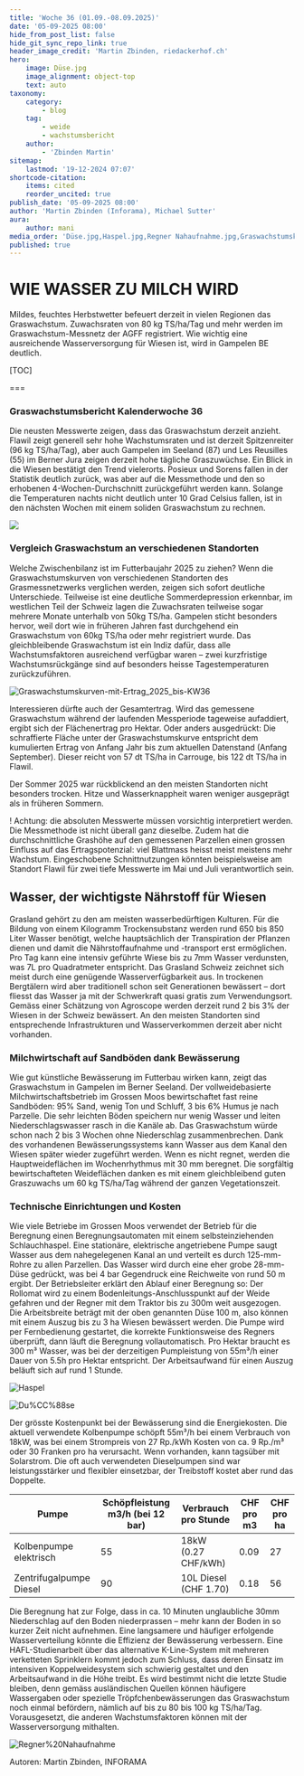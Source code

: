 ```yaml
---
title: 'Woche 36 (01.09.-08.09.2025)'
date: '05-09-2025 08:00'
hide_from_post_list: false
hide_git_sync_repo_link: true
header_image_credit: 'Martin Zbinden, riedackerhof.ch'
hero:
    image: Düse.jpg
    image_alignment: object-top
    text: auto
taxonomy:
    category:
        - blog
    tag:
        - weide
        - wachstumsbericht
    author:
        - 'Zbinden Martin'
sitemap:
    lastmod: '19-12-2024 07:07'
shortcode-citation:
    items: cited
    reorder_uncited: true
publish_date: '05-09-2025 08:00'
author: 'Martin Zbinden (Inforama), Michael Sutter'
aura:
    author: mani
media_order: 'Düse.jpg,Haspel.jpg,Regner Nahaufnahme.jpg,Graswachstumskurven-mit-Ertrag_2025_bis-KW36.svg'
published: true
---
```


# WIE WASSER ZU MILCH WIRD

Mildes, feuchtes Herbstwetter befeuert derzeit in vielen Regionen das Graswachstum. Zuwachsraten von 80 kg TS/ha/Tag und mehr werden im Graswachstum-Messnetz der AGFF registriert. Wie wichtig eine ausreichende Wasserversorgung für Wiesen ist, wird in Gampelen BE deutlich.


[TOC]

===

### Graswachstumsbericht Kalenderwoche 36
Die neusten Messwerte zeigen, dass das Graswachstum derzeit anzieht. Flawil zeigt generell sehr hohe Wachstumsraten und ist derzeit Spitzenreiter (96 kg TS/ha/Tag), aber auch Gampelen im Seeland (87) und Les Reusilles (55) im Berner Jura zeigen derzeit hohe tägliche Graszuwüchse. Ein Blick in die Wiesen bestätigt den Trend vielerorts. Posieux und Sorens fallen in der Statistik deutlich zurück, was aber auf die Messmethode und den so erhobenen 4-Wochen-Durchschnitt zurückgeführt werden kann. Solange die Temperaturen nachts nicht deutlich unter 10 Grad Celsius fallen, ist in den nächsten Wochen mit einem soliden Graswachstum zu rechnen.


[![](/uploads/archive/Graswachstumkarte_2025KW36.svg)](/growth)

### Vergleich Graswachstum an verschiedenen Standorten
Welche Zwischenbilanz ist im Futterbaujahr 2025 zu ziehen? Wenn die Graswachstumskurven von verschiedenen Standorten des Grasmessnetzwerks verglichen werden, zeigen sich sofort deutliche Unterschiede. Teilweise ist eine deutliche Sommerdepression erkennbar, im westlichen Teil der Schweiz lagen die Zuwachsraten teilweise sogar mehrere Monate unterhalb von 50kg TS/ha. Gampelen sticht besonders hervor, weil dort wie in früheren Jahren fast durchgehend ein Graswachstum von 60kg TS/ha oder mehr registriert wurde. Das gleichbleibende Graswachstum ist ein Indiz dafür, dass alle Wachstumsfaktoren ausreichend verfügbar waren – zwei kurzfristige Wachstumsrückgänge sind auf besonders heisse Tagestemperaturen zurückzuführen.

![Graswachstumskurven-mit-Ertrag_2025_bis-KW36](Graswachstumskurven-mit-Ertrag_2025_bis-KW36.svg?lightbox "Graswachstum an Standorten mit vollständigen Datensätzen bis 2. September 2025. Gezeigt werden die Einzelmessungen (Punkte), eine Trendlinie und der kumulierte Flächenertrag (schraffierte Fläche). ")

Interessieren dürfte auch der Gesamtertrag. Wird das gemessene Graswachstum während der laufenden Messperiode tageweise aufaddiert, ergibt sich der Flächenertrag pro Hektar. Oder anders ausgedrückt: Die schraffierte Fläche unter der Graswachstumskurve entspricht dem kumulierten Ertrag von Anfang Jahr bis zum aktuellen Datenstand (Anfang September). Dieser reicht von 57 dt TS/ha in Carrouge, bis 122 dt TS/ha in Flawil.

Der Sommer 2025 war rückblickend an den meisten Standorten nicht besonders trocken. Hitze und Wasserknappheit waren weniger ausgeprägt als in früheren Sommern. 

! Achtung:  die absoluten Messwerte müssen vorsichtig interpretiert werden. Die Messmethode ist nicht überall ganz dieselbe. Zudem hat die durchschnittliche Grashöhe auf den gemessenen Parzellen einen grossen Einfluss auf das Ertragspotenzial: viel Blattmass heisst meist meistens mehr Wachstum. Eingeschobene Schnittnutzungen könnten beispielsweise am Standort Flawil für zwei tiefe Messwerte im Mai und Juli verantwortlich sein. 


## Wasser, der wichtigste Nährstoff für Wiesen
Grasland gehört zu den am meisten wasserbedürftigen Kulturen. Für die Bildung von einem Kilogramm Trockensubstanz werden rund 650 bis 850 Liter Wasser benötigt, welche hauptsächlich der Transpiration der Pflanzen dienen und damit die Nährstoffaufnahme und -transport erst ermöglichen.  Pro Tag kann eine intensiv geführte Wiese bis zu 7mm Wasser verdunsten, was 7L pro Quadratmeter entspricht.
Das Grasland Schweiz zeichnet sich meist durch eine genügende Wasserverfügbarkeit aus. In trockenen Bergtälern wird aber traditionell schon seit Generationen bewässert – dort fliesst das Wasser ja mit der Schwerkraft quasi gratis zum Verwendungsort. Gemäss einer Schätzung von Agroscope werden derzeit rund 2 bis 3% der Wiesen in der Schweiz bewässert. An den meisten Standorten sind entsprechende Infrastrukturen und Wasserverkommen derzeit aber nicht vorhanden. 


### Milchwirtschaft auf Sandböden dank Bewässerung
Wie gut künstliche Bewässerung im Futterbau wirken kann, zeigt das Graswachstum in Gampelen im Berner Seeland. Der vollweidebasierte Milchwirtschaftsbetrieb im Grossen Moos bewirtschaftet fast reine Sandböden: 95% Sand, wenig Ton und Schluff, 3 bis 6% Humus je nach Parzelle. Die sehr leichten Böden speichern nur wenig Wasser und leiten Niederschlagswasser rasch in die Kanäle ab. Das Graswachstum würde schon nach 2 bis 3 Wochen ohne Niederschlag zusammenbrechen. Dank des vorhandenen Bewässerungssystems kann Wasser aus dem Kanal den Wiesen später wieder zugeführt werden. Wenn es nicht regnet, werden die Hauptweideflächen im Wochenrhythmus mit 30 mm beregnet. Die sorgfältig bewirtschafteten Weideflächen danken es mit einem gleichbleibend guten Graszuwachs um 60 kg TS/ha/Tag während der ganzen Vegetationszeit.



### Technische Einrichtungen und Kosten
Wie viele Betriebe im Grossen Moos verwendet der Betrieb für die Beregnung einen Beregnungsautomaten mit einem selbsteinziehenden Schlauchhaspel. Eine stationäre, elektrische angetriebene Pumpe saugt Wasser aus dem nahegelegenen Kanal an und verteilt es durch 125-mm-Rohre zu allen Parzellen. Das Wasser wird durch eine eher grobe 28-mm-Düse gedrückt, was bei 4 bar Gegendruck eine Reichweite von rund 50 m ergibt. 
Der Betriebsleiter erklärt den Ablauf einer Beregnung so: Der Rollomat wird zu einem Bodenleitungs-Anschlusspunkt auf der Weide gefahren und der Regner mit dem Traktor bis zu 300m weit ausgezogen. Die Arbeitsbreite beträgt mit der oben genannten Düse 100 m, also können mit einem Auszug bis zu 3 ha Wiesen bewässert werden. Die Pumpe wird per Fernbedienung gestartet, die korrekte Funktionsweise des Regners überprüft, dann läuft die Beregnung vollautomatisch. Pro Hektar braucht es 300 m³ Wasser, was bei der derzeitigen Pumpleistung von 55m³/h einer Dauer von 5.5h pro Hektar entspricht. Der Arbeitsaufwand für einen Auszug beläuft sich auf rund 1 Stunde.

![Haspel](Haspel.jpg "Automatischer Schlauchhaspel, der angetrieben durch den Wasserfluss den Schlauch langsam aufrollt und den Regnerwagen über die Wiese zieht.")

![Du%CC%88se](Du%CC%88se.jpg "Je nach Düse und Druck kann das Wasser auf einer Breite von 100 m und mehr verteilt werden.  ")

Der grösste Kostenpunkt bei der Bewässerung sind die Energiekosten. Die aktuell verwendete Kolbenpumpe schöpft 55m³/h bei einem Verbrauch von 18kW, was bei einem Strompreis von 27 Rp./kWh Kosten von ca. 9 Rp./m³ oder 30 Franken pro ha verursacht. Wenn vorhanden, kann tagsüber mit Solarstrom. Die oft auch verwendeten Dieselpumpen sind war leistungsstärker und flexibler einsetzbar, der Treibstoff kostet aber rund das Doppelte. 

|     Pumpe                      |     Schöpfleistung m3/h     (bei 12 bar)    |     Verbrauch pro Stunde     |     CHF pro m3    |     CHF pro ha    |
|--------------------------------|---------------------------------------------|------------------------------|-------------------|-------------------|
|     Kolbenpumpe elektrisch     |     55                                      |     18kW (0.27 CHF/kWh)      |     0.09          |     27            |
|     Zentrifugalpumpe Diesel    |     90                                      |     10L Diesel (CHF 1.70)    |     0.18          |     56            |


Die Beregnung hat zur Folge, dass in ca. 10 Minuten unglaubliche 30mm Niederschlag auf den Boden niederprassen – mehr kann der Boden in so kurzer Zeit nicht aufnehmen. Eine langsamere und häufiger erfolgende Wasserverteilung könnte die Effizienz der Bewässerung verbessern. Eine HAFL-Studienarbeit über das alternative K-Line-System mit mehreren verketteten Sprinklern kommt jedoch zum Schluss, dass deren Einsatz im intensiven Koppelweidesystem sich schwierig gestaltet und den Arbeitsaufwand in die Höhe treibt. Es wird bestimmt nicht die letzte Studie bleiben, denn gemäss ausländischen Quellen können häufigere Wassergaben oder spezielle Tröpfchenbewässerungen das Graswachstum noch einmal befördern, nämlich auf bis zu 80 bis 100 kg TS/ha/Tag. Vorausgesetzt, die anderen Wachstumsfaktoren können mit der Wasserversorgung mithalten.

![Regner%20Nahaufnahme](Regner%20Nahaufnahme.jpg "Die automatische Schwenkdüse schwenkt hin und her und verteilt das Wasser so in einem Halbkreis. Die «Niederschlagsintensität» ist enorm, werden 30mm doch in nur ca. 10 Minuten appliziert.")


Autoren: 
Martin Zbinden, INFORAMA
